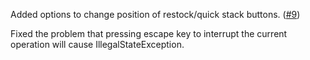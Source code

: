 Added options to change position of restock/quick stack buttons. ([#9](https://github.com/xiaocihua/stack-to-nearby-chests/issues/9))

Fixed the problem that pressing escape key to interrupt the current operation will cause IllegalStateException.